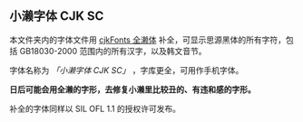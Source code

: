 ## 小濑字体 CJK SC

本文件夹内的字体文件用 [cjkFonts 全濑体](https://www.cjkfonts.io/blog/cjkfonts_allseto) 补全，可显示思源黑体的所有字符，包括 GB18030-2000 范围内的所有汉字，以及韩文音节。

字体名称为 *「小濑字体 CJK SC」* ，字库更全，可用作手机字体。

**日后可能会用全濑的字形，去修复小濑里比较丑的、有违和感的字形。**

补全的字体同样以 SIL OFL 1.1 的授权许可发布。
